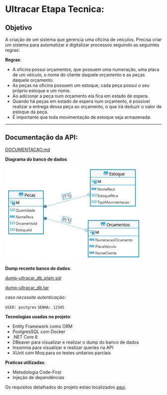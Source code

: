# Ultracar Etapa Tecnica:

## Objetivo

A criação de um sistema que gerencia uma oficina de veículos.
Precisa criar um sistema para automatizar e digitalizar processos seguindo as seguintes regras:

**Regras**:

* A oficina possui orçamentos, que possuem uma numeração, uma placa de um veículo, o nome do cliente daquele orçamento e as peças daquele orçamento.
* As peças na oficina possuem um estoque, cada peça possui o seu próprio estoque e um nome.
* Ao adicionar a peça num orçamento ela fica em estado de espera.
* Quando há peças em estado de espera num orçamento, é possível realizar a entrega dessa peça ao orçamento, o que irá deduzir o valor de estoque da peça.
* É importante que toda movimentação de estoque seja armazenada.
---

## Documentação da API:

[DOCUMENTACAO.md](DOCUMENTACAO.md)

**Diagrama do banco de dados**:

![diagrama-ultracar-db](/Repo/ultracar_db_diagram.png)

**Dump recente banco de dados**:

[dump-ultracar_db_plain.sql](/Repo/dump-ultracar_db_plain.sql)

[dump-ultracar_db.tar](/Repo/dump-ultracar_db.tar)

_caso necessite autenticação_:

 `USER: postgres` 
 `SENHA: 12345`

**Tecnologias usadas no projeto**:

* Entity Framework como ORM
* PostgresSQL com Docker
* .NET Core 8
* DBeaver para visualizar e realizar o dump do banco de dados
* Insomnia para visualizar e realizar queries na API
* XUnit com Moq para os testes unitarios parciais

**Praticas utilizadas**:

* Metodologia Code-First
* Injeção de dependências

Os requisitos detalhados do projeto estao localizados [aqui](/Repo/REQUISITOS.md).
